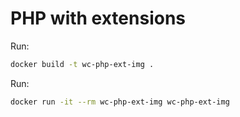 # PHP with extensions

Run:
```bash
docker build -t wc-php-ext-img .
```

Run:
```bash
docker run -it --rm wc-php-ext-img wc-php-ext-img
```
